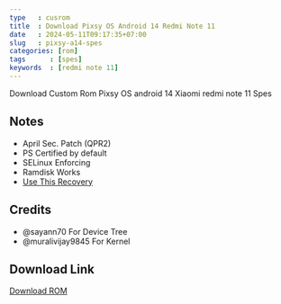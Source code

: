```yaml
---
type   : cusrom
title  : Download Pixsy OS Android 14 Redmi Note 11 
date   : 2024-05-11T09:17:35+07:00
slug   : pixsy-a14-spes
categories: [rom]
tags      : [spes]
keywords  : [redmi note 11]
---
```


Download Custom Rom Pixsy OS android 14 Xiaomi redmi note 11 Spes

## Notes
- April Sec. Patch (QPR2)
- PS Certified by default 
- SELinux Enforcing
- Ramdisk Works
- [Use This Recovery](https://orangefox.download/device/spes)

## Credits
- @sayann70 For Device Tree
- @muralivijay9845 For Kernel 


## Download Link
[Download ROM](https://sourceforge.net/projects/cstmizdroms/files/PixysOS)

